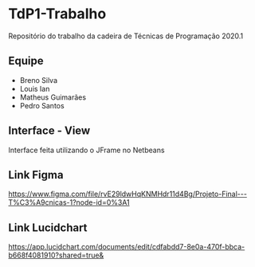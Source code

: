 # TdP1-Trabalho
Repositório do trabalho da cadeira de Técnicas de Programação 2020.1

## Equipe
- Breno Silva
- Louis Ian
- Matheus Guimarães
- Pedro Santos

## Interface - View
Interface feita utilizando o JFrame no Netbeans

## Link Figma
<a>https://www.figma.com/file/rvE29ldwHqKNMHdr11d4Bg/Projeto-Final---T%C3%A9cnicas-1?node-id=0%3A1</a>

## Link Lucidchart
https://app.lucidchart.com/documents/edit/cdfabdd7-8e0a-470f-bbca-b668f4081910?shared=true&
